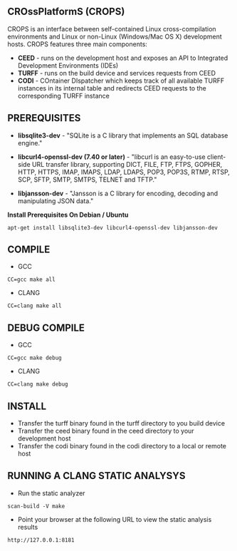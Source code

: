 ## CROssPlatformS (CROPS)

CROPS is an interface between self-contained Linux cross-compilation environments and Linux or non-Linux (Windows/Mac OS X) development hosts. CROPS features three main components:

* **CEED** - runs on the development host and exposes an API to Integrated
Development Environments (IDEs)
* **TURFF** - runs on the build device and services requests from CEED
* **CODI** - COntainer DIspatcher which keeps track of all available TURFF instances
in its internal table and redirects CEED requests to the corresponding TURFF instance

## PREREQUISITES

* **libsqlite3-dev** - "SQLite is a C library that implements an SQL database engine."

* **libcurl4-openssl-dev (7.40 or later)** - "libcurl is an easy-to-use client-side URL transfer library, supporting DICT, FILE, FTP, FTPS, GOPHER, HTTP, HTTPS, IMAP, IMAPS, LDAP, LDAPS, POP3, POP3S, RTMP, RTSP, SCP, SFTP, SMTP, SMTPS, TELNET and TFTP."

* **libjansson-dev** - "Jansson is a C library for encoding, decoding and manipulating JSON data."


**Install Prerequisites On Debian / Ubuntu**

```
apt-get install libsqlite3-dev libcurl4-openssl-dev libjansson-dev
```

## COMPILE

* GCC

```
CC=gcc make all
```

* CLANG

```
CC=clang make all
```

## DEBUG COMPILE

* GCC

```
CC=gcc make debug
```

* CLANG

```
CC=clang make debug
```

## INSTALL

* Transfer the turff binary found in the turff directory to you build device
* Transfer the ceed binary found in the ceed directory to your development host
* Transfer the codi binary found in the codi directory to a local or remote host

## RUNNING A CLANG STATIC ANALYSYS

* Run the static analyzer

```
scan-build -V make
```

* Point your browser at the following URL to view the static analysis results

```
http://127.0.0.1:8181
```
